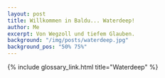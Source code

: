 ```yaml
---
layout: post
title: Willkommen in Baldu... Waterdeep!
author: Me
excerpt: Von Wegzoll und tiefem Glauben.
background: "/img/posts/waterdeep.jpg"
background_pos: "50% 75%"
---
```


{% include glossary_link.html title="Waterdeep" %}
